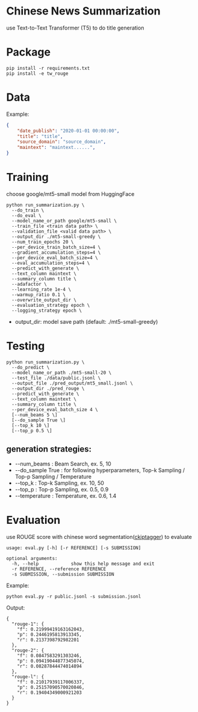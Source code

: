 # Chinese News Summarization
use Text-to-Text Transformer (T5) to do title generation

# Package
```
pip install -r requirements.txt
pip install -e tw_rouge
```

# Data
Example:
```json
{
    "date_publish": "2020-01-01 00:00:00",
    "title": "title",
    "source_domain": "source_domain",
    "maintext": "maintext......",
}
```

# Training
choose google/mt5-small model from HuggingFace
```
python run_summarization.py \
  --do_train \
  --do_eval \
  --model_name_or_path google/mt5-small \
  --train_file <train data path> \
  --validation_file <valid data path> \
  --output_dir ./mt5-small-greedy \
  --num_train_epochs 20 \
  --per_device_train_batch_size=4 \
  --gradient_accumulation_steps=4 \
  --per_device_eval_batch_size=4 \
  --eval_accumulation_steps=4 \
  --predict_with_generate \
  --text_column maintext \
  --summary_column title \
  --adafactor \
  --learning_rate 1e-4 \
  --warmup_ratio 0.1 \
  --overwrite_output_dir \
  --evaluation_strategy epoch \
  --logging_strategy epoch \
```
- output_dir: model save path (default: ./mt5-small-greedy)

# Testing
```
python run_summarization.py \
  --do_predict \
  --model_name_or_path ./mt5-small-20 \
  --test_file ./data/public.jsonl \
  --output_file ./pred_output/mt5_small.jsonl \
  --output_dir ./pred_rouge \
  --predict_with_generate \
  --text_column maintext \
  --summary_column title \
  --per_device_eval_batch_size 4 \
  [--num_beams 5 \]
  [--do_sample True \]
  [--top_k 10 \]
  [--top_p 0.5 \]
```
## generation strategies:
* --num_beams : Beam Search, ex. 5, 10
* --do_sample True : for following hyperparameters, Top-k Sampling / Top-p Sampling / Temperature
* --top_k : Top-k Sampling, ex. 10, 50
* --top_p : Top-p Sampling, ex. 0.5, 0.9
* --temperature : Temperature, ex. 0.6, 1.4

# Evaluation
use ROUGE score with chinese word segmentation([ckiptagger](https://github.com/ckiplab/ckiptagger)) to evaluate
```
usage: eval.py [-h] [-r REFERENCE] [-s SUBMISSION]

optional arguments:
  -h, --help            show this help message and exit
  -r REFERENCE, --reference REFERENCE
  -s SUBMISSION, --submission SUBMISSION
```

Example:
```
python eval.py -r public.jsonl -s submission.jsonl
```
Output:
```
{
  "rouge-1": {
    "f": 0.21999419163162043,
    "p": 0.2446195813913345,
    "r": 0.2137398792982201
  },
  "rouge-2": {
    "f": 0.0847583291303246,
    "p": 0.09419044877345074,
    "r": 0.08287844474014894
  },
  "rouge-l": {
    "f": 0.21017939117006337,
    "p": 0.25157090570020846,
    "r": 0.19404349000921203
  }
}
```